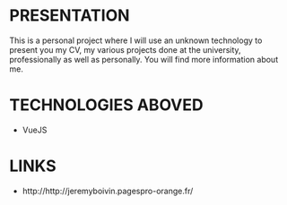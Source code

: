 # PRESENTATION
This is a personal project where I will use an unknown technology to present you my CV, my various projects done at the university, professionally as well as personally.
You will find more information about me.

# TECHNOLOGIES ABOVED
<ul>
	<li>VueJS</li>
</ul>

# LINKS
<ul>
	<li>http://http://jeremyboivin.pagespro-orange.fr/</li>
</ul>